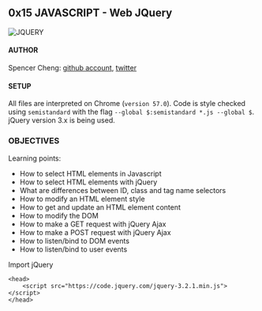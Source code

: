 ## 0x15 JAVASCRIPT - Web JQuery

![JQUERY](https://s3.amazonaws.com/intranet-projects-files/holbertonschool-higher-level_programming+/305/4724718.jpg)

#### AUTHOR
Spencer Cheng: [github account](https://github.com/spencerhcheng), [twitter](https://twitter.com/spencerhcheng)

#### SETUP
All files are interpreted on Chrome (`version 57.0`). Code is style checked using `semistandard` with the flag `--global $:semistandard *.js --global $`. jQuery version 3.x is being used.

### OBJECTIVES
Learning points:
* How to select HTML elements in Javascript
* How to select HTML elements with jQuery
* What are differences between ID, class and tag name selectors
* How to modify an HTML element style
* How to get and update an HTML element content
* How to modify the DOM
* How to make a GET request with jQuery Ajax
* How to make a POST request with jQuery Ajax
* How to listen/bind to DOM events
* How to listen/bind to user events

Import jQuery
```
<head>
    <script src="https://code.jquery.com/jquery-3.2.1.min.js"></script>
</head>
```
